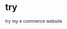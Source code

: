  # try    
try my e commerce website
                                                
                       
                                     

